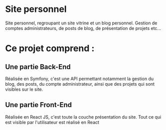 # Site personnel
Site personnel, regroupant un site vitrine et un blog personnel. Gestion de comptes administrateurs, de posts de blog, de présentation de projets etc...

# Ce projet comprend :
## Une partie Back-End
Réalisée en Symfony, c'est une API permettant notamment la gestion du blog, des posts, du compte administrateur, ainsi que des projets qui sont visibles sur le site.

## Une partie Front-End
Réalisée en React JS, c'est toute la couche présentation du site. Tout ce qui est visible par l'utilisateur est réalisé en React